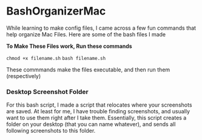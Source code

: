 # BashOrganizerMac
While learning to make config files, I came across a few fun commands that help organize Mac Files. Here are some of the bash files I made

**To Make These Files work, Run these commands**

`chmod +x filename.sh`
`bash filename.sh`

These commmands make the files executable, and then run them (respectively)

### Desktop Screenshot Folder
For this bash script, I made a script that relocates where your screenshots are saved. At least for me, I have trouble finding screenshots, and usually want to use them right after I take them. Essentially, this script creates a folder on your desktop (that you can name whatever), and sends all following screenshots to this folder.
